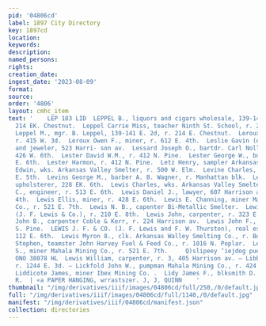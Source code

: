 ```yaml
---
pid: '04806cd'
label: 1897 City Directory
key: 1897cd
location: 
keywords: 
description: 
named_persons: 
rights: 
creation_date: 
ingest_date: '2023-08-09'
format: 
source: 
order: '4806'
layout: cmhc_item
text: '    LEP 183 LID  LEPPEL B., liquors and cigars wholesale, 139-141 EH. 2d, r.
  214 EK. Chestnut.  Leppel Carrie Miss, teacher Ninth St. School, r. 214 E. Chestnut.  -
  Leppel M., mgr. B. Leppel, 139-141 E. 2d, r. 214 E. Chestnut.  Leroux Miles E.,
  r. 415 W. 3d.  Leroux Owen F., miner, r. 612 E. 4th.  Leslie Gavin (estate), watchmkr.
  and jeweler, 523 Harri- son av.  Lessard Joseph O., bartdr. Carl Nollenberger, r.
  426 W. 6th.  Lester David W.M., r. 412 N. Pine.  Lester George W., butcher, r. 323
  E. 6th.  Lester Harmon, r. 412 N. Pine.  Letz Henry, sampler Arkansas Valley Smelter.  Levin
  Edwin, wks. Arkansas Valley Smelter, r. 500 W. Elm.  Levine Charles, miner, r. 511
  E. 5th.  Levins George M., barber A. B. Wagner, r. Manhattan blk.  Levy Moses J.,
  upholsterer, 228 EK. 6th.  Lewis Charles, wks. Arkansas Valley Smelter.  Lewis Charles
  C., engineer, r. 513 E. 6th.  Lewis Daniel J., lawyer, 607 Harrison av, r. 413 W.
  4th.  Lewis Ellis, miner, r. 428 E. 6th.  Lewis E. Channing, miner Mahala Mining
  Co., r. 521 E. 7th.  Lewis N. B., capenter Bi-Metallic Smelter.  Lewis James F.
  (J. F. Lewis & Co.), r. 210 E. 8th.  Lewis John, carpenter, r. 323 E. 4th.  Lewis
  John B., carpenter Coble & Kerr, r. 224 Harrison av.  Lewis John F., miner, r. 205
  S. Pine.  LEWIS J. F. & CO. (J. F. Lewis and F. W. Thurston), real estate and loans,
  112 E. 6th.  Lewis Myron 8., clk. Arkansas Walley Smelting Co., r. Boulevard.  Lewis
  Stephen, teamster John Harvey Fuel & Feed Co., r. 1016 N. Poplar.  Lewis Thomas
  S., miner Mahala Mining Co., r. 521 E. 7th.     Q)slipeey ‘iejdog pue Wyg "109 “09
  ONO 38078 HL  Lewis William, carpenter, r. 3, 405 Harrison av. — Libby Albert, waiter,
  r. 1244 E. 3d. — Lickfold John W., pumpman Mahala Mining Co., r. 424 E. S 6th. ——
  Liddicote James, miner Ibex Mining Co. .  Lidy James F., blksmith D. & R. G. R.
  R.  | «a PAPER HANGING, wrrastszer. J, J, QUINN    '
thumbnail: "/img/derivatives/iiif/images/04806cd/full/250,/0/default.jpg"
full: "/img/derivatives/iiif/images/04806cd/full/1140,/0/default.jpg"
manifest: "/img/derivatives/iiif/04806cd/manifest.json"
collection: directories
---
```

